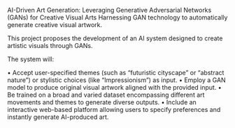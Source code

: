 AI-Driven Art Generation: Leveraging Generative Adversarial Networks (GANs) for Creative Visual Arts
Harnessing GAN technology to automatically generate creative visual artwork.

This project proposes the development of an AI system designed to create artistic visuals through GANs. 

The system will:

• Accept user-specified themes (such as “futuristic cityscape” or “abstract nature”) or stylistic choices (like “Impressionism”) as input.
• Employ a GAN model to produce original visual artwork aligned with the provided input.
• Be trained on a broad and varied dataset encompassing different art movements and themes to generate diverse outputs.
• Include an interactive web-based platform allowing users to specify preferences and instantly generate AI-produced art.

